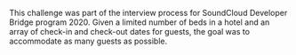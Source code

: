 This challenge was part of the interview process for SoundCloud Developer Bridge program 2020.
Given a limited number of beds in a hotel and an array of check-in and check-out dates for guests, the goal was to accommodate as many guests as possible.